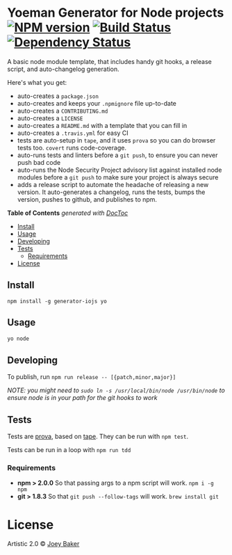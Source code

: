 # Yoeman Generator for Node projects [![NPM version][npm-image]][npm-url] [![Build Status][travis-image]][travis-url] [![Dependency Status][daviddm-url]][daviddm-image]

A basic node module template, that includes handy git hooks, a release script, and auto-changelog generation.

Here's what you get:

* auto-creates a `package.json`
* auto-creates and keeps your `.npmignore` file up-to-date
* auto-creates a `CONTRIBUTING.md`
* auto-creates a `LICENSE`
* auto-creates a `README.md` with a template that you can fill in
* auto-creates a `.travis.yml` for easy CI
* tests are auto-setup in `tape`, and it uses `prova` so you can do browser tests too. `covert` runs code-coverage.
* auto-runs tests and linters before a `git push`, to ensure you can never push bad code
* auto-runs the Node Security Project advisory list against installed node modules before a `git push` to make sure your project is always secure
* adds a release script to automate the headache of releasing a new version. It auto-generates a changelog, runs the tests, bumps the version, pushes to github, and publishes to npm.

<!-- START doctoc generated TOC please keep comment here to allow auto update -->
<!-- DON'T EDIT THIS SECTION, INSTEAD RE-RUN doctoc TO UPDATE -->
**Table of Contents**  *generated with [DocToc](http://doctoc.herokuapp.com/)*

  - [Install](#install)
  - [Usage](#usage)
  - [Developing](#developing)
  - [Tests](#tests)
    - [Requirements](#requirements)
- [License](#license)

<!-- END doctoc generated TOC please keep comment here to allow auto update -->


## Install
`npm install -g generator-iojs yo`

## Usage
```sh
yo node
```

## Developing
To publish, run `npm run release -- [{patch,minor,major}]`

_NOTE: you might need to `sudo ln -s /usr/local/bin/node /usr/bin/node` to ensure node is in your path for the git hooks to work_

## Tests
Tests are [prova](https://github.com/azer/prova), based on [tape](https://github.com/substack/tape). They can be run with `npm test`.

Tests can be run in a loop with `npm run tdd`

### Requirements
* **npm > 2.0.0** So that passing args to a npm script will work. `npm i -g npm`
* **git > 1.8.3** So that `git push --follow-tags` will work. `brew install git`

# License
Artistic 2.0 © [Joey Baker](https://byjoeybaker.com)

[npm-url]: https://npmjs.org/package/generator-iojs
[npm-image]: https://badge.fury.io/js/generator-iojs.svg
[travis-url]: https://travis-ci.org/joeybaker/generator-iojs
[travis-image]: https://travis-ci.org/joeybaker/generator-iojs.svg?branch=master
[daviddm-url]: https://david-dm.org/joeybaker/generator-iojs.svg?theme=shields.io
[daviddm-image]: https://david-dm.org/joeybaker/generator-iojs

